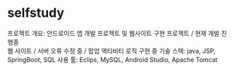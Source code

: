 # selfstudy
프로젝트 개요: 안드로이드 앱 개발 프로젝트 및 웹사이트 구현 프로젝트 / 현재 개발 진행중  
웹 사이트 / 서버 오류 수정 중
/ 팝업 액티비티 로직 구현 중
기술 스택: java, JSP, SpringBoot, SQL
사용 툴: Eclips, MySQL, Android Studio, Apache Tomcat
